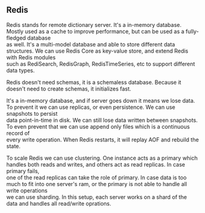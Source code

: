 ## Redis

Redis stands for remote dictionary server. It's a in-memory database. Mostly used as a cache to improve performance, but can be used as a fully-fledged database  
as well. It's a multi-model database and able to store different data structures. We can use Redis Core as key-value store, and extend Redis with Redis modules  
such as RediSearch, RedisGraph, RedisTimeSeries, etc to support different data types. 

Redis doesn't need schemas, it is a schemaless database. Because it doesn't need to create schemas, it initializes fast.

It's a in-memory database, and if server goes down it means we lose data. To prevent it we can use replicas, or even persistence. We can use snapshots to persist  
data point-in-time in disk. We can still lose data written between snapshots. To even prevent that we can use append only files which is a continuous record of  
every write operation. When Redis restarts, it will replay AOF and rebuild the state.

To scale Redis we can use clustering. One instance acts as a primary which handles both reads and writes, and others act as read replicas. In case primary fails,  
one of the read replicas can take the role of primary. In case data is too much to fit into one server's ram, or the primary is not able to handle all write operations  
we can use sharding. In this setup, each server works on a shard of the data and handles all read/write oprations.